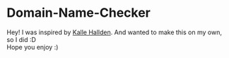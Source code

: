 # Domain-Name-Checker

Hey! I was inspired by  [Kalle Hallden](https://www.youtube.com/watch?v=7wB3cTma0xs&t=437s). And wanted to make this on my own, so I did :D
<br> 
Hope you enjoy :)